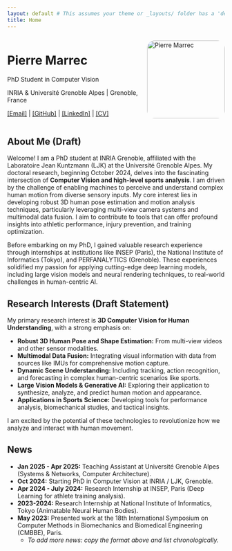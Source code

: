 ```yaml
---
layout: default # This assumes your theme or _layouts/ folder has a 'default.html'
title: Home
---
```


<div style="display: flex; align-items: flex-start;">
  <div style="flex: 3; padding-right: 20px;">
    <h1>Pierre Marrec</h1>
    <p>PhD Student in Computer Vision</p>
    <p>INRIA & Université Grenoble Alpes | Grenoble, France</p>
    <p>
      <a href="mailto:{{ site.email }}">[Email]</a> | 
      <a href="https://github.com/{{ site.github_username }}" target="_blank">[GitHub]</a> | 
      <a href="https://www.linkedin.com/in/{{ site.linkedin_profile }}" target="_blank">[LinkedIn]</a> |
      <!-- <a href="https://scholar.google.com/citations?user={{ site.google_scholar_id }}" target="_blank">[Google Scholar]</a> | -->
      <a href="{{ site.header_pages | where: 'name', 'Pierre_Marrec_CV_Placeholder.pdf' | first.path | default: 'assets/pdf/Pierre_Marrec_CV_Placeholder.pdf' }}" target="_blank">[CV]</a>
    </p>
  </div>
  <div style="flex: 1;">
    <img src="assets/img/placeholder_profile.png" alt="Pierre Marrec" style="width: 180px; border-radius: 10%; margin-top: 10px;"/>
    <!-- 
      To add your image:
      1. Create 'assets/img/' folders in your repository.
      2. Put your image (e.g., 'pierre_marrec_photo.jpg') in 'assets/img/'.
      3. Change 'placeholder_profile.png' to 'your_image_filename.jpg'.
    -->
  </div>
</div>

## About Me (Draft)

Welcome! I am a PhD student at INRIA Grenoble, affiliated with the Laboratoire Jean Kuntzmann (LJK) at the Université Grenoble Alpes. My doctoral research, beginning October 2024, delves into the fascinating intersection of **Computer Vision and high-level sports analysis**. I am driven by the challenge of enabling machines to perceive and understand complex human motion from diverse sensory inputs. My core interest lies in developing robust 3D human pose estimation and motion analysis techniques, particularly leveraging multi-view camera systems and multimodal data fusion. I aim to contribute to tools that can offer profound insights into athletic performance, injury prevention, and training optimization.

Before embarking on my PhD, I gained valuable research experience through internships at institutions like INSEP (Paris), the National Institute of Informatics (Tokyo), and PERFANALYTICS (Grenoble). These experiences solidified my passion for applying cutting-edge deep learning models, including large vision models and neural rendering techniques, to real-world challenges in human-centric AI.

## Research Interests (Draft Statement)

My primary research interest is **3D Computer Vision for Human Understanding**, with a strong emphasis on:
*   **Robust 3D Human Pose and Shape Estimation:** From multi-view videos and other sensor modalities.
*   **Multimodal Data Fusion:** Integrating visual information with data from sources like IMUs for comprehensive motion capture.
*   **Dynamic Scene Understanding:** Including tracking, action recognition, and forecasting in complex human-centric scenarios like sports.
*   **Large Vision Models & Generative AI:** Exploring their application to synthesize, analyze, and predict human motion and appearance.
*   **Applications in Sports Science:** Developing tools for performance analysis, biomechanical studies, and tactical insights.

I am excited by the potential of these technologies to revolutionize how we analyze and interact with human movement.

## News
*   **Jan 2025 - Apr 2025:** Teaching Assistant at Université Grenoble Alpes (Systems & Networks, Computer Architecture).
*   **Oct 2024:** Starting PhD in Computer Vision at INRIA / LJK, Grenoble.
*   **Apr 2024 - July 2024:** Research Internship at INSEP, Paris (Deep Learning for athlete training analysis).
*   **2023-2024:** Research Internship at National Institute of Informatics, Tokyo (Animatable Neural Human Bodies).
*   **May 2023:** Presented work at the 18th International Symposium on Computer Methods in Biomechanics and Biomedical Engineering (CMBBE), Paris.
    *   *To add more news: copy the format above and list chronologically.*

<!--
  To update your CV link:
  1. Create 'assets/pdf/' folders.
  2. Place your CV (e.g., 'Pierre_Marrec_CV_2025.pdf') in 'assets/pdf/'.
  3. Update the link in _config.yml and any direct links like the one in the contact info above.
-->